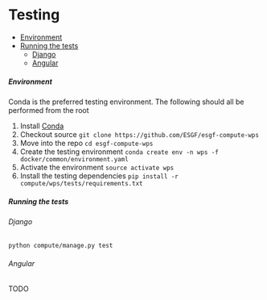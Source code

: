 # Testing

* [Environment](#environment)
* [Running the tests](#running-the-tests)
  * [Django](#django)
  * [Angular](#angular)

##### Environment

Conda is the preferred testing environment. The following should all be
performed from the root

1. Install [Conda](https://conda.io/docs/user-guide/install/index.html)
2. Checkout source `git clone https://github.com/ESGF/esgf-compute-wps`
3. Move into the repo `cd esgf-compute-wps`
4. Create the testing environment `conda create env -n wps -f docker/common/environment.yaml`
5. Activate the environment `source activate wps`
6. Install the testing dependencies `pip install -r compute/wps/tests/requirements.txt`

##### Running the tests

###### Django

`python compute/manage.py test`

###### Angular

TODO
